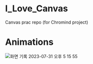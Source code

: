 # I_Love_Canvas
Canvas prac repo (for Chromind project)

# Animations
![화면 기록 2023-07-31 오후 5 15 55](https://github.com/hi-jin/I_Love_Canvas/assets/51053567/8b5bda30-a1cb-4567-8569-1e251fff4e92)
